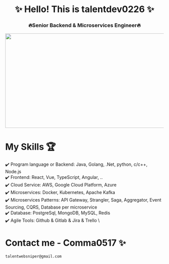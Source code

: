 <h1 align="center">✨ Hello! This is talentdev0226 ✨</h1> 
<h3 align="center"> 🔥Senior Backend & Microservices Engineer🔥</h3>

<p align="center"><img src="https://media.giphy.com/media/dWesBcTLavkZuG35MI/giphy.gif" width="600" height="300"  /></p>

# My Skills 🏆

✔️ Program language or Backend: Java, Golang, .Net, python, c/c++, Node.js \
✔️ Frontend: React, Vue, TypeScript, Angular, .. \
✔️ Cloud Service: AWS, Google Cloud Platform, Azure \
✔️ Microservices: Docker, Kubernetes, Apache Kafka  \
✔️ Microservices Patterns: API Gateway, Strangler, Saga, Aggregator, Event Sourcing, CQRS, Database per microservice \
✔️ Database: PostgreSql, MongoDB, MySQL, Redis \
✔️ Agile Tools: Github & Gitlab & Jira & Trello \

# Contact me - Comma0517 ✨

    talentwebsniper@gmail.com
